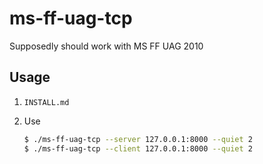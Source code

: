 # ms-ff-uag-tcp
Supposedly should work with MS FF UAG 2010

## Usage
1. `INSTALL.md`
2. Use

    ```bash
    $ ./ms-ff-uag-tcp --server 127.0.0.1:8000 --quiet 2
    $ ./ms-ff-uag-tcp --client 127.0.0.1:8000 --quiet 2
    ```
